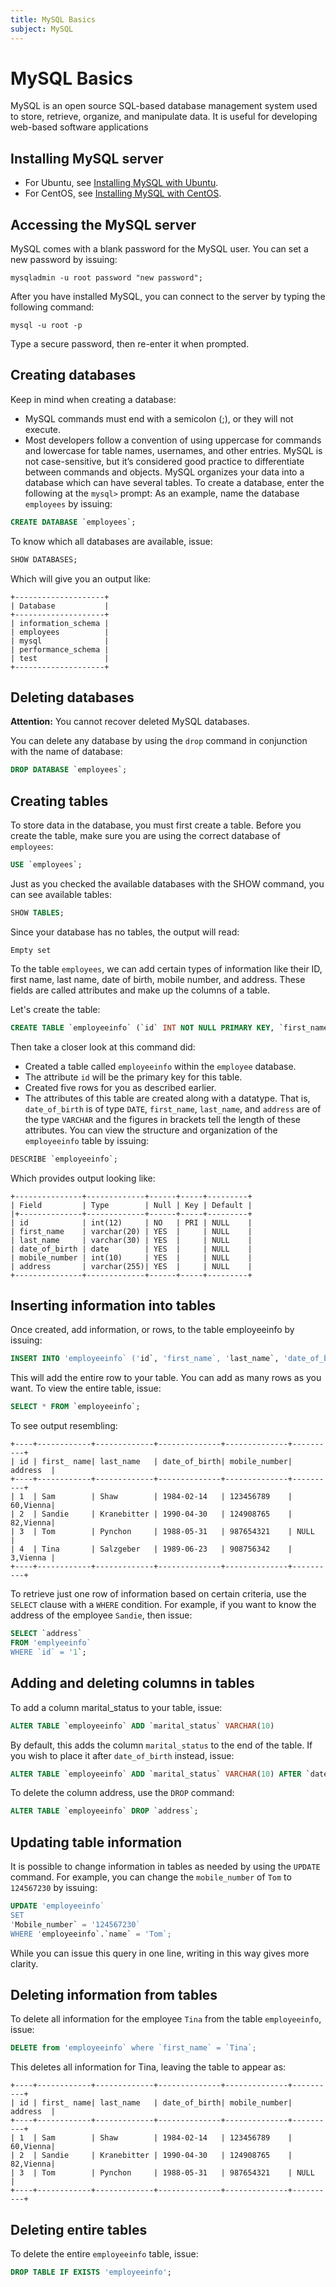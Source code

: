 ```yaml
---
title: MySQL Basics
subject: MySQL
---
```


# MySQL Basics
MySQL is an open source SQL-based database management system used to store, retrieve, organize, and manipulate data. It is useful for developing web-based software applications

## Installing MySQL server
* For Ubuntu, see [Installing MySQL with Ubuntu](https://www.thermo.io/how-to/databases/installing-mysql-with-ubuntu).
* For CentOS, see [Installing MySQL with CentOS](https://www.thermo.io/how-to/databases/installing-mysql-with-centos).

## Accessing the MySQL server
MySQL comes with a blank password for the MySQL user. You can set a new password by issuing:
```shell
mysqladmin -u root password "new password";
```
After you have installed MySQL, you can connect to the server by typing the following command:
```shell
mysql -u root -p
```
Type a secure password, then re-enter it when prompted.

## Creating databases
Keep in mind when creating a database:
* MySQL commands must end with a semicolon (;), or they will not execute.
* Most developers follow a convention of using uppercase for commands and lowercase for table names, usernames, and other entries. MySQL is not case-sensitive, but it’s considered good practice to differentiate between commands and objects.
MySQL organizes your data into a database which can have several tables. To create a database, enter the following at the `mysql>` prompt:
As an example, name the database `employees` by issuing:
```sql
CREATE DATABASE `employees`;
```
To know which all databases are available, issue:
```sql
SHOW DATABASES;
```
Which will give you an output like:
```shell
+--------------------+
| Database           |
+--------------------+
| information_schema |
| employees          |
| mysql              |
| performance_schema |
| test               |
+--------------------+
```

## Deleting databases
**Attention:** You cannot recover deleted MySQL databases.

You can delete any database by using the `drop` command in conjunction with the name of database:
```sql
DROP DATABASE `employees`;
```

## Creating tables
To store data in the database, you must first create a table. Before you create the table, make sure you are using the correct database of `employees`:
```sql
USE `employees`;
```
Just as you checked the available databases with the SHOW command, you can see available tables:
```sql
SHOW TABLES;
```
Since your database has no tables, the output will read:
```shell
Empty set
```
To the table `employees`, we can add certain types of information like their ID, first name, last name, date of birth, mobile number, and address. These fields are called attributes and make up the columns of a table.

Let's create the table:
```sql
CREATE TABLE `employeeinfo` (`id` INT NOT NULL PRIMARY KEY, `first_name` VARCHAR(20), `last_name` VARCHAR(20), `date_of_birth` DATE, `mobile_number` INT(10), `address` VARCHAR(255));
```
Then take a closer look at this command did:
* Created a table called `employeeinfo` within the `employee` database.
* The attribute `id` will be the primary key for this table.
* Created five rows for you as described earlier.
* The attributes of this table are created along with a datatype. That is, `date_of_birth` is of type `DATE`, `first_name`, `last_name`, and `address` are of the type `VARCHAR` and the figures in brackets tell the length of these attributes.
You can view the structure and organization of the `employeeinfo` table by issuing:
```sql
DESCRIBE `employeeinfo`;
```
Which provides output looking like:
```shell
+---------------+-------------+------+-----+---------+
| Field         | Type        | Null | Key | Default |
|+--------------+-------------+------+-----+---------+
| id            | int(12)     | NO   | PRI | NULL    |
| first_name    | varchar(20) | YES  |     | NULL    |
| last_name     | varchar(30) | YES  |     | NULL    |
| date_of_birth | date        | YES  |     | NULL    |
| mobile_number | int(10)     | YES  |     | NULL    |
| address       | varchar(255)| YES  |     | NULL    |
+---------------+-------------+------+-----+---------+
```

## Inserting information into tables
Once created, add information, or rows, to the table employeeinfo by issuing:
```sql
INSERT INTO 'employeeinfo` ('id`, 'first_name`, 'last_name`, 'date_of_birth`, 'mobile_number`, 'address`) VALUES ('1`, 'Sam`, 'Shaw`, '1984-02-14`, '1234567890`, '60,Vienna`)
```
This will add the entire row to your table. You can add as many rows as you want. To view the entire table, issue:
```sql
SELECT * FROM `employeeinfo`;
```
To see output resembling:
```shell
+----+------------+-------------+--------------+--------------+----------+
| id | first_ name| last_name   | date_of_birth| mobile_number| address  |
+----+------------+-------------+--------------+--------------+----------+
| 1  | Sam        | Shaw        | 1984-02-14   | 123456789    | 60,Vienna|
| 2  | Sandie     | Kranebitter | 1990-04-30   | 124908765    | 82,Vienna|
| 3  | Tom        | Pynchon     | 1988-05-31   | 987654321    | NULL     |
| 4  | Tina       | Salzgeber   | 1989-06-23   | 908756342    | 3,Vienna |
+----+------------+-------------+--------------+--------------+----------+
```
To retrieve just one row of information based on certain criteria, use the `SELECT` clause  with a `WHERE` condition. For example, if you want to know the address of the employee `Sandie`, then issue:
```sql
SELECT `address`
FROM 'emplyeeinfo`
WHERE `id` = '1`;
```
## Adding and deleting columns in tables
To add a column marital_status to your table, issue:
```sql
ALTER TABLE `employeeinfo` ADD `marital_status` VARCHAR(10)
```
By default, this adds the column `marital_status` to the end of the table. If you wish to place it after `date_of_birth` instead, issue:
```sql
ALTER TABLE `employeeinfo` ADD `marital_status` VARCHAR(10) AFTER `date_of_birth`;
```
To delete the column address, use the `DROP` command:
```sql
ALTER TABLE `employeeinfo` DROP `address`;
```
## Updating table information
It is possible to change information in tables as needed by using the `UPDATE` command.
For example, you can change the `mobile_number` of `Tom` to `124567230` by issuing:
```sql
UPDATE 'employeeinfo`
SET
'Mobile_number` = '124567230`
WHERE 'employeeinfo`.`name` = 'Tom`;
```
While you can issue this query in one line, writing in this way gives more clarity.

## Deleting information from tables
To delete all information for the employee `Tina` from the table `employeeinfo`, issue:
```sql
DELETE from 'employeeinfo` where `first_name` = `Tina`;
```
This deletes all information for Tina, leaving the table to appear as:
```shell
+----+------------+-------------+--------------+--------------+----------+
| id | first_ name| last_name   | date_of_birth| mobile_number| address  |
+----+------------+-------------+--------------+--------------+----------+
| 1  | Sam        | Shaw        | 1984-02-14   | 123456789    | 60,Vienna|
| 2  | Sandie     | Kranebitter | 1990-04-30   | 124908765    | 82,Vienna|
| 3  | Tom        | Pynchon     | 1988-05-31   | 987654321    | NULL     |
+----+------------+-------------+--------------+--------------+----------+
```
## Deleting entire tables
To delete the entire `employeeinfo` table, issue:
```sql
DROP TABLE IF EXISTS 'employeeinfo';
```
